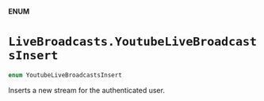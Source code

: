 **ENUM**

# `LiveBroadcasts.YoutubeLiveBroadcastsInsert`

```swift
enum YoutubeLiveBroadcastsInsert
```

Inserts a new stream for the authenticated user.
